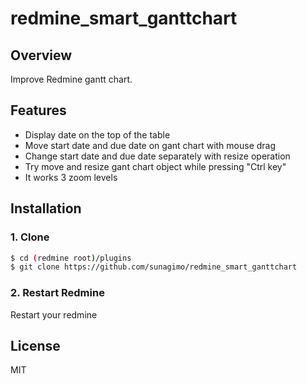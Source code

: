 redmine_smart_ganttchart
===

## Overview
Improve Redmine gantt chart.

## Features
- Display date on the top of the table
- Move start date and due date on gant chart with mouse drag
- Change start date and due date separately with resize operation
- Try move and resize gant chart object while pressing "Ctrl key"
- It works 3 zoom levels

## Installation
### 1. Clone
```sh
$ cd (redmine root)/plugins
$ git clone https://github.com/sunagimo/redmine_smart_ganttchart
```

### 2. Restart Redmine
Restart your redmine

## License
MIT
